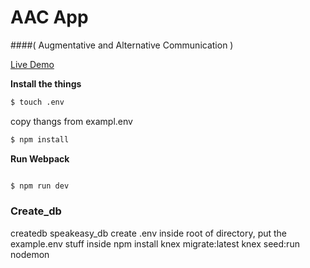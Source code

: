 AAC App
=======
####( Augmentative and Alternative Communication )

[Live Demo](https://speak-easy-demo.herokuapp.com/)

__Install the things__
```bash
$ touch .env
```
copy thangs from exampl.env
```bash
$ npm install

```

__Run Webpack__
```bash

$ npm run dev

```
### Create_db
createdb speakeasy_db
create .env inside root of directory, put the example.env stuff inside
npm install
knex migrate:latest
knex seed:run
nodemon
